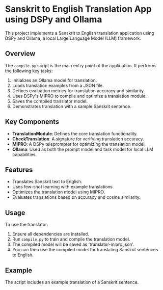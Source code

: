 # Sanskrit to English Translation App using DSPy and Ollama

This project implements a Sanskrit to English translation application using DSPy and Ollama, a local Large Language Model (LLM) framework.

## Overview

The `compile.py` script is the main entry point of the application. It performs the following key tasks:

1. Initializes an Ollama model for translation.
2. Loads translation examples from a JSON file.
3. Defines evaluation metrics for translation accuracy and similarity.
4. Uses DSPy's MIPRO to compile and optimize a translation module.
5. Saves the compiled translator model.
6. Demonstrates translation with a sample Sanskrit sentence.

## Key Components

- **TranslationModule**: Defines the core translation functionality.
- **CheckTranslation**: A signature for verifying translation accuracy.
- **MIPRO**: A DSPy teleprompter for optimizing the translation model.
- **Ollama**: Used as both the prompt model and task model for local LLM capabilities.

## Features

- Translates Sanskrit text to English.
- Uses few-shot learning with example translations.
- Optimizes the translation model using MIPRO.
- Evaluates translations based on accuracy and cosine similarity.

## Usage

To use the translator:

1. Ensure all dependencies are installed.
2. Run `compile.py` to train and compile the translation model.
3. The compiled model will be saved as 'translator-mipro.json'.
4. You can then use the compiled model for translating Sanskrit sentences to English.

## Example

The script includes an example translation of a Sanskrit sentence.
